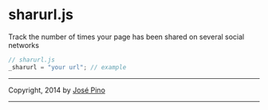 sharurl.js
==========

Track the number of times your page has been shared on several social networks

```js
// sharurl.js
_sharurl = "your url"; // example
```
-------------

Copyright, 2014 by [José Pino](http://twitter.com/jofpin)

-------------
